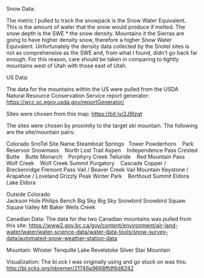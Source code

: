 Snow Data:

The metric I pulled to track the snowpack is the Snow Water Equivalent. This is the amount of water that the snow would produce if melted. The snow depth is the SWE * the snow density. Mountains it the Sierras are going to have higher density snow, therefore a higher Snow Water Equivalent. Unfortunately the density data collected by the Snotel sites is not as comprehensive as the SWE and, from what I found, didn't go back far enough. For this reason, care should be taken in comparing to tightly mountains west of Utah with those east of Utah. 


US Data:

The data for the mountains within the US were pulled from the USDA Natural Resource Conservation Service report generator: https://wcc.sc.egov.usda.gov/reportGenerator/

Sites were chosen from this map: https://bit.ly/2J9Izgt


The sites were chosen by proximity to the target ski mountain. The following are the site/mountain pairs:

Colorado			SnoTel Site Name
Steamboat Springs 	  	Tower
Powderhorn 	  	 	Park Reservoir
Snowmass 	  		North Lost Trail
Aspen 	  		 	Independence Pass
Crested Butte 	  		Butte
Monarch 	  		Porphyry Creek
Telluride 	  		Red Mountain Pass
Wolf Creek 	  		Wolf Creek Summit
Purgatory 	  		Cascade
Copper / Breckenridge 		Fremont Pass
Vail / Beaver Creek 		Vail Mountain
Keystone / Arapahoe / Loveland 	Grizzly Peak
Winter Park	  		Berthoud Summit
Eldora	  			Lake Eldora
	
	
	
Outside Colorado	
Jackson Hole			Philips Bench
Big Sky				Big Sky
Snowbird			Snowbird
Squaw				Squaw Valley
Mt Baker			Wells Creek

Canadian Data: 
The data for the two Canadian mountains was pulled from this site: https://www2.gov.bc.ca/gov/content/environment/air-land-water/water/water-science-data/water-data-tools/snow-survey-data/automated-snow-weather-station-data

Mountain:
Whister				Tenquille Lake
Revelstoke			Silver Star Mountain


Visualization:
The bl.ock I was originally using and go stuck on was this: http://bl.ocks.org/nbremer/21746a9668ffdf6d8242



